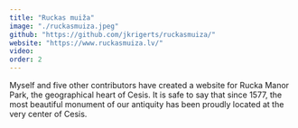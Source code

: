 ```yaml
---
title: "Ruckas muiža"
image: "./ruckasmuiza.jpeg"
github: "https://github.com/jkrigerts/ruckasmuiza/"
website: "https://www.ruckasmuiza.lv/"
video:
order: 2
---
```


Myself and five other contributors have created a website for Rucka Manor Park, the geographical heart of Cesis. It is safe to say that since 1577, the most beautiful monument of our antiquity has been proudly located at the very center of Cesis.
